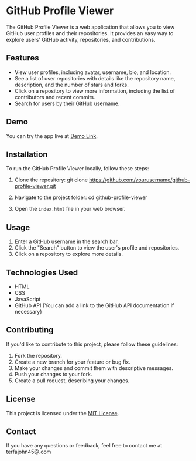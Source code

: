 # GitHub Profile Viewer

The GitHub Profile Viewer is a web application that allows you to view GitHub user profiles and their repositories. It provides an easy way to explore users' GitHub activity, repositories, and contributions.

## Features

- View user profiles, including avatar, username, bio, and location.
- See a list of user repositories with details like the repository name, description, and the number of stars and forks.
- Click on a repository to view more information, including the list of contributors and recent commits.
- Search for users by their GitHub username.

## Demo

You can try the app live at [Demo Link](https://your-demo-link.com).

## Installation

To run the GitHub Profile Viewer locally, follow these steps:

1. Clone the repository:
git clone https://github.com/yourusername/github-profile-viewer.git

2. Navigate to the project folder:
cd github-profile-viewer


3. Open the `index.html` file in your web browser.

## Usage

1. Enter a GitHub username in the search bar.
2. Click the "Search" button to view the user's profile and repositories.
3. Click on a repository to explore more details.

## Technologies Used

- HTML
- CSS
- JavaScript
- GitHub API (You can add a link to the GitHub API documentation if necessary)



## Contributing

If you'd like to contribute to this project, please follow these guidelines:

1. Fork the repository.
2. Create a new branch for your feature or bug fix.
3. Make your changes and commit them with descriptive messages.
4. Push your changes to your fork.
5. Create a pull request, describing your changes.

## License

This project is licensed under the [MIT License](LICENSE).

## Contact

If you have any questions or feedback, feel free to contact me at terfajohn45@.com


